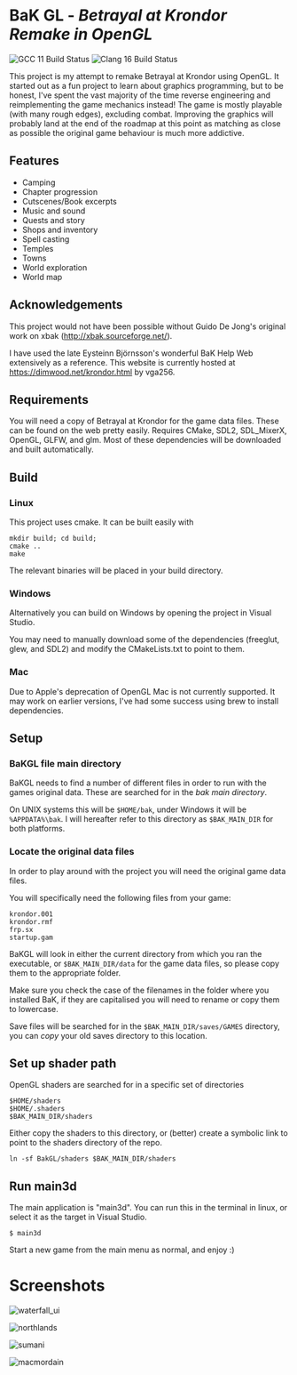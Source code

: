 
# BaK GL - _Betrayal at Krondor Remake in OpenGL_

![GCC 11 Build Status](https://github.com/xavieran/BaKGL/actions/workflows/gcc.yml/badge.svg)
![Clang 16 Build Status](https://github.com/xavieran/BaKGL/actions/workflows/clang.yml/badge.svg)

This project is my attempt to remake Betrayal at Krondor using OpenGL. It started out as a fun project to learn about graphics programming, but to be honest, I've spent the vast majority of the time reverse engineering and reimplementing the game mechanics instead! The game is mostly playable (with many rough edges), excluding combat. Improving the graphics will probably land at the end of the roadmap at this point as matching as close as possible the original game behaviour is much more addictive.

## Features
* Camping
* Chapter progression
* Cutscenes/Book excerpts
* Music and sound
* Quests and story
* Shops and inventory
* Spell casting
* Temples
* Towns
* World exploration
* World map

## Acknowledgements

This project would not have been possible without Guido De Jong's original work on xbak (http://xbak.sourceforge.net/).

I have used the late Eysteinn Björnsson's wonderful BaK Help Web extensively as a reference. This website is currently hosted at https://dimwood.net/krondor.html by vga256.

## Requirements
You will need a copy of Betrayal at Krondor for the game data files. These can be found on the web pretty easily.
Requires CMake, SDL2, SDL_MixerX, OpenGL, GLFW, and glm. Most of these dependencies will be downloaded and built automatically.

## Build
### Linux
This project uses cmake. It can be built easily with
```
mkdir build; cd build;
cmake ..
make
```

The relevant binaries will be placed in your build directory.

### Windows
Alternatively you can build on Windows by opening the project in Visual Studio.

You may need to manually download some of the dependencies (freeglut, glew, and SDL2) and modify the CMakeLists.txt to point to them.

### Mac
Due to Apple's deprecation of OpenGL Mac is not currently supported. It may work on earlier versions, I've had some success using brew to install dependencies.

## Setup
### BaKGL file main directory
BaKGL needs to find a number of different files in order to run with the games original data. These are searched for in the _bak main directory_.

On UNIX systems this will be `$HOME/bak`, under Windows it will be `%APPDATA%\bak`. I will hereafter refer to this directory as `$BAK_MAIN_DIR` for both platforms.

### Locate the original data files
In order to play around with the project you will need the original game data files.

You will specifically need the following files from your game: 
```
krondor.001
krondor.rmf
frp.sx
startup.gam
```

BaKGL will look in either the current directory from which you ran the executable, or `$BAK_MAIN_DIR/data` for the game data files, so please copy them to the appropriate folder.

Make sure you check the case of the filenames in the folder where you installed BaK, if they are capitalised you will need to rename or copy them to lowercase.

Save files will be searched for in the `$BAK_MAIN_DIR/saves/GAMES` directory, you can _copy_ your old saves directory to this location.

## Set up shader path
OpenGL shaders are searched for in a specific set of directories

```
$HOME/shaders
$HOME/.shaders
$BAK_MAIN_DIR/shaders
```

Either copy the shaders to this directory, or (better) create a symbolic link to point to the shaders directory of the repo.
```
ln -sf BakGL/shaders $BAK_MAIN_DIR/shaders
```

## Run main3d
The main application is "main3d". You can run this in the terminal in linux, or select it as the target in Visual Studio.

```
$ main3d
```

Start a new game from the main menu as normal, and enjoy :)

# Screenshots
![waterfall_ui](screenshots/waterfall_ui.png?raw=true "Waterfall near Tyr-Sog with UI")

![northlands](screenshots/northlands.png?raw=true "Town in Northlands")

![sumani](screenshots/sumani.png?raw=true "Lamut Inn")

![macmordain](screenshots/macmordain.png?raw=true "Mac Mordain Cadall")
